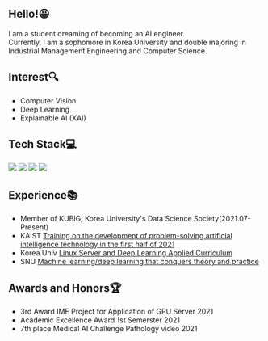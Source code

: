## Hello!:grinning:
I am a student dreaming of becoming an AI engineer.   
Currently, I am a sophomore in Korea University and double majoring in Industrial Management Engineering and Computer Science.

## Interest:mag:
- Computer Vision
- Deep Learning
- Explainable AI (XAI)

## Tech Stack:computer:
<img src="https://img.shields.io/badge/python-3776AB?style=flat-square&logo=Python&logoColor=white"/> <img src="https://img.shields.io/badge/R-276DC3?style=flat-square&logo=R&logoColor=white"/>
<img src="https://img.shields.io/badge/PyTorch-EE4C2C?style=flat-square&logo=PyTorch&logoColor=black"/>
<img src="https://img.shields.io/badge/TensorFlow-FF6F00?style=flat-square&logo=TensorFlow&logoColor=black"/>

## Experience:books:
- Member of KUBIG, Korea University's Data Science Society(2021.07-Present)
- KAIST [Training on the development of problem-solving artificial intelligence technology in the first half of 2021](2021.01.25-01.29)
- Korea.Univ [Linux Server and Deep Learning Applied Curriculum](2021.05.7-05.28)
- SNU [Machine learning/deep learning that conquers theory and practice](2021.07.12-7.23)

## Awards and Honors:trophy:
- 3rd Award IME Project for Application of GPU Server 2021
- Academic Excellence Award 1st Semerster 2021
- 7th place Medical AI Challenge Pathology video 2021
